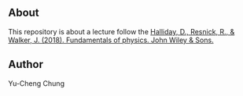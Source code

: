 
## About

This repository is about a lecture follow the [Halliday, D., Resnick, R., & Walker, J. (2018). Fundamentals of physics. John Wiley & Sons.]([https://www.wiley.com/en-us/Fundamentals+of+Physics+%28Halliday,+Resnick,+Walker%29,+11th+Edition-p-9781119338050](https://www.wiley.com/en-us/Fundamentals+of+Physics%2C+Extended%2C+11th+Edition-p-9781119306856))

## Author
Yu-Cheng Chung


